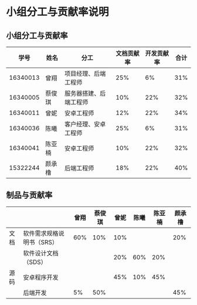 # 小组分工与贡献率说明

## 小组分工与贡献率

| 学号     | 姓名   | 分工                   | 文档贡献率 | 开发贡献率 | 合计 |
| -------- | ------ | ---------------------- | ---------- | ---------- | ---- |
| 16340013 | 曾翔   | 项目经理、后端工程师   | 25%        | 6%         | 31%  |
| 16340005 | 蔡俊琪 | 服务器搭建、后端工程师 | 10%        | 22%        | 32%  |
| 16340011 | 曾妮   | 安卓工程师             | 12%        | 22%        | 34%  |
| 16340036 | 陈曦   | 客户经理、安卓工程师   | 25%        | 6%         | 31%  |
| 16340041 | 陈亚楠 | 安卓工程师             | 10%        | 22%        | 32%  |
| 15322244 | 颜承橹 | 后端工程师             | 18%        | 22%        | 40%  |

## 制品与贡献率

|      |                           | 曾翔 | 蔡俊琪 | 曾妮 | 陈曦 | 陈亚楠 | 颜承橹 |
| ---- | ------------------------- | ---- | ------ | ---- | ---- | ------ | ------ |
| 文档 | 软件需求规格说明书（SRS） | 60%  | 10%    | 10%  |      |        | 20%    |
|      | 软件设计文档（SDS）       |      |        | 20%  | 60%  | 20%    |        |
| 源码 | 安卓程序开发              |      |        | 45%  | 10%  | 45%    |        |
|      | 后端开发                  | 5%  | 50%    |      |      |        | 45%    |

